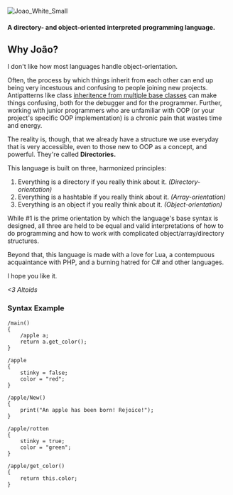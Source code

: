 ![Joao_White_Small](https://user-images.githubusercontent.com/29939414/114955235-d0419380-9e21-11eb-8947-ab3eb557f886.png)

#### A directory- and object-oriented interpreted programming language.


## Why João?

I don't like how most languages handle object-orientation.

Often, the process by which things inherit from each other can end up being very incestuous and confusing to people joining new projects. Antipatterns like class [inheritence from multiple base classes](https://docs.microsoft.com/en-us/cpp/cpp/multiple-base-classes?view=msvc-160) can make things confusing, both for the debugger and for the programmer. Further, working with junior programmers who are unfamiliar with OOP (or your project's specific OOP implementation) is a chronic pain that wastes time and energy.

The reality is, though, that we already have a structure we use everyday that is very accessible, even to those new to OOP as a concept, and powerful. They're called **Directories.**

This language is built on three, harmonized principles:

1. Everything is a directory if you really think about it. *(Directory-orientation)*
2. Everything is a hashtable if you really think about it. *(Array-orientation)*
3. Everything is an object if you really think about it. *(Object-orientation)*

While #1 is the prime orientation by which the language's base syntax is designed, all three are held to be equal and valid interpretations of how to do programming and how to work with complicated object/array/directory structures.

Beyond that, this language is made with a love for Lua, a contempuous acquaintance with PHP, and a burning hatred for C# and other languages.

I hope you like it.

*<3 Altoids*

### Syntax Example

```dm
/main()
{
	/apple a;
	return a.get_color();
}

/apple
{
	stinky = false;
	color = "red";
}

/apple/New()
{
	print("An apple has been born! Rejoice!");
}

/apple/rotten
{
	stinky = true;
	color = "green";
}

/apple/get_color()
{
	return this.color;
}
```
